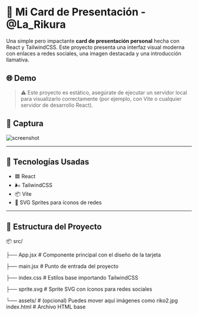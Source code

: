 # 💼 Mi Card de Presentación - @La_Rikura

Una simple pero impactante **card de presentación personal** hecha con React y TailwindCSS. Este proyecto presenta una interfaz visual moderna con enlaces a redes sociales, una imagen destacada y una introducción llamativa.

## 🌐 Demo

> ⚠️ Este proyecto es estático, asegúrate de ejecutar un servidor local para visualizarlo correctamente (por ejemplo, con Vite o cualquier servidor de desarrollo React).

## 📸 Captura

![screenshot](./proyecto.jpg) <!-- Reemplaza esto con una imagen real del sitio si lo deseas -->

---

## 🚀 Tecnologías Usadas

- 🟦 React
- 🌬️ TailwindCSS
- 📦 Vite
- 🧩 SVG Sprites para íconos de redes

---

## 📁 Estructura del Proyecto

📦 src/

├── App.jsx # Componente principal con el diseño de la tarjeta

├── main.jsx # Punto de entrada del proyecto

├── index.css # Estilos base importando TailwindCSS

├── sprite.svg # Sprite SVG con íconos para redes sociales

└── assets/ # (opcional) Puedes mover aquí imágenes como riko2.jpg
index.html # Archivo HTML base

